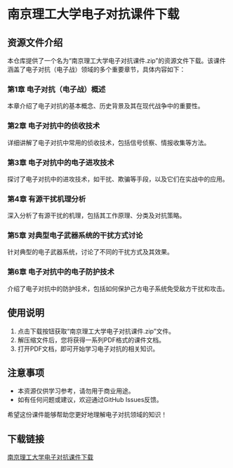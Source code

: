 # 南京理工大学电子对抗课件下载

## 资源文件介绍

本仓库提供了一个名为“南京理工大学电子对抗课件.zip”的资源文件下载。该课件涵盖了电子对抗（电子战）领域的多个重要章节，具体内容如下：

### 第1章 电子对抗（电子战）概述
本章介绍了电子对抗的基本概念、历史背景及其在现代战争中的重要性。

### 第2章 电子对抗中的侦收技术
详细讲解了电子对抗中常用的侦收技术，包括信号侦察、情报收集等方法。

### 第3章 电子对抗中的电子进攻技术
探讨了电子对抗中的进攻技术，如干扰、欺骗等手段，以及它们在实战中的应用。

### 第4章 有源干扰机理分析
深入分析了有源干扰的机理，包括其工作原理、分类及对抗策略。

### 第5章 对典型电子武器系统的干扰方式讨论
针对典型的电子武器系统，讨论了不同的干扰方式及其效果。

### 第6章 电子对抗中的电子防护技术
介绍了电子对抗中的防护技术，包括如何保护己方电子系统免受敌方干扰和攻击。

## 使用说明

1. 点击下载按钮获取“南京理工大学电子对抗课件.zip”文件。
2. 解压缩文件后，您将获得一系列PDF格式的课件文档。
3. 打开PDF文档，即可开始学习电子对抗的相关知识。

## 注意事项

- 本资源仅供学习参考，请勿用于商业用途。
- 如有任何问题或建议，欢迎通过GitHub Issues反馈。

希望这份课件能够帮助您更好地理解电子对抗领域的知识！

## 下载链接

[南京理工大学电子对抗课件下载](https://pan.quark.cn/s/008737e70128)